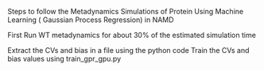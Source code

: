 Steps to follow the Metadynamics Simulations of Protein Using Machine Learning ( Gaussian Process Regression) in NAMD

First Run WT metadynamics for about 30% of the estimated simulation time 

Extract the CVs and bias in a file using the python code 
Train the CVs and bias values using train_gpr_gpu.py 

